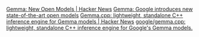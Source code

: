 
[Gemma: New Open Models | Hacker News](https://news.ycombinator.com/item?id=39453271)
[Gemma: Google introduces new state-of-the-art open models](https://blog.google/technology/developers/gemma-open-models/)
[Gemma.cpp: lightweight, standalone C++ inference engine for Gemma models | Hacker News](https://news.ycombinator.com/item?id=39481554)
[google/gemma.cpp: lightweight, standalone C++ inference engine for Google's Gemma models.](https://github.com/google/gemma.cpp)
